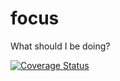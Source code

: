 # focus

What should I be doing?

[![Coverage Status](https://coveralls.io/repos/github/brotherlogic/basicjob/badge.svg)](https://coveralls.io/github/brotherlogic/focus)
